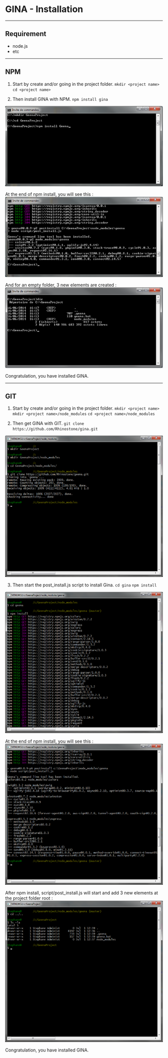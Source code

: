 # GINA - Installation

* * *

## Requirement
- node.js
- etc

- - -

## NPM
1. Start by create and/or going in the project folder.
`mkdir <project name>`
`cd <project name>`

2. Then install GINA with NPM.
`npm install gina`

![Command line image - install started](install-start.png)

At the end of npm install, you will see this :
![Command line image - install ended](install-end.png)

And for an empty folder, 3 new elements are created :
![Command line image - install result](install-result.png)

Congratulation, you have installed GINA.

- - -

## GIT
1. Start by create and/or going in the project folder.
`mkdir <project name>`
`mkdir <project name>/node_modules`
`cd <project name>/node_modules`

2. Then get GINA with GIT.
`git clone https://github.com/Rhinostone/gina.git`

![Command line image - install started](git-get.png)

3. Then start the post_install.js script to install Gina.
`cd gina`
`npm install`

![Command line image - install ended](git-install-start.png)

At the end of npm install, you will see this :
![Command line image - install ended](git-install-end.png)

After npm install, script/post_install.js will start and add 3 new elements at the project folder root :
![Command line image - install result](git-install-result.png)

Congratulation, you have installed GINA.